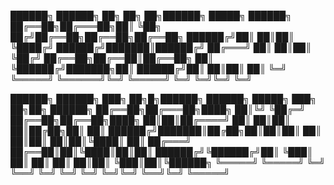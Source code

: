 
   ██████╗  ██████╗ ██╗  ██╗   ██╗██████╗  █████╗ ██████╗
   ██╔══██╗██╔═══██╗██║  ╚██╗ ██╔╝██╔══██╗██╔══██╗██╔══██╗
   ██████╔╝██║   ██║██║   ╚████╔╝ ██████╔╝███████║██████╔╝
   ██╔═══╝ ██║   ██║██║    ╚██╔╝  ██╔══██╗██╔══██║██╔══██╗
   ██║     ╚██████╔╝███████╗██║   ██████╔╝██║  ██║██║  ██║
   ╚═╝      ╚═════╝ ╚══════╝╚═╝   ╚═════╝ ╚═╝  ╚═╝╚═╝  ╚═╝


   ██████╗  ██████╗ ███╗  ██╗█╗██████╗  ██████╗  █████╗ ███╗  ██╗██╗ ██████╗ 
   ██╔══██╗██╔═══██╗████╗ ██║╚╝ ╚██╔═╝  ██╔══██╗██╔══██╗████╗ ██║██║██╔════╝
   ██║  ██║██║   ██║██╔██╗██║    ██║    ██████╔╝███████║██╔██╗██║██║██║
   ██║  ██║██║   ██║██║╚████║    ██║    ██╔═══╝ ██╔══██║██║╚████║██║██║
   ██████╔╝╚██████╔╝██║ ╚███║    ██║    ██║     ██║  ██║██║ ╚███║██║╚██████╗ 
   ╚═════╝  ╚═════╝ ╚═╝  ╚══╝    ╚═╝    ╚═╝     ╚═╝  ╚═╝╚═╝  ╚══╝╚═╝ ╚═════╝ 
